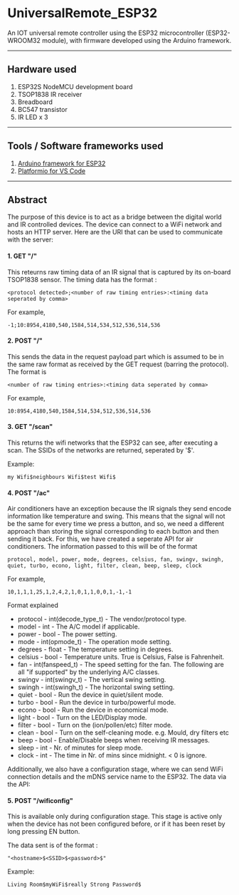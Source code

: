 # UniversalRemote_ESP32
An IOT universal remote controller using the ESP32 microcontroller (ESP32-WROOM32 module), with firmware developed using the Arduino framework.

---

## Hardware used
1. ESP32S NodeMCU development board
2. TSOP1838 IR receiver
3. Breadboard
4. BC547 transistor
5. IR LED x 3

---

## Tools / Software frameworks used
1. [Arduino framework for ESP32](https://github.com/espressif/arduino-esp32)
2. [Platformio for VS Code](https://marketplace.visualstudio.com/items?itemName=platformio.platformio-ide)

---

## Abstract
The purpose of this device is to act as a bridge between the digital world and IR controlled devices. The device can connect to a WiFi network and hosts an HTTP server. Here are the URI that can be used to communicate with the server:

#### 1. GET "/"
This reteurns raw timing data of an IR signal that is captured by its on-board TSOP1838 sensor. The timing data has the format :

```<protocol detected>;<number of raw timing entries>:<timing data seperated by comma>```

For example,

```-1;10:8954,4180,540,1584,514,534,512,536,514,536```

#### 2. POST "/"
This sends the data in the request payload part which is assumed to be in the same raw format as received by the GET request (barring the protocol). The format is

```<number of raw timing entries>:<timing data seperated by comma>```

For example, 

```10:8954,4180,540,1584,514,534,512,536,514,536```

#### 3. GET "/scan"
This returns the wifi networks that the ESP32 can see, after executing a scan. The SSIDs of the networks are returned, seperated by '$'.

Example:

```my Wifi$neighbours Wifi$test Wifi$```

#### 4. POST "/ac"
Air conditioners have an exception because the IR signals they send encode information like temperature and swing. This means that the signal will not be the same for every time we press a button, and so, we need a different approach than storing the signal corresponding to each button and then sending it back. For this, we have created a seperate API for air conditioners. The information passed to this will be of the format

```protocol, model, power, mode, degrees, celsius, fan, swingv, swingh, quiet, turbo, econo, light, filter, clean, beep, sleep, clock```

For example, 

```10,1,1,1,25,1,2,4,2,1,0,1,1,0,0,1,-1,-1```

Format explained
 - protocol   - int(decode_type_t)    - The vendor/protocol type.
 - model      - int                   - The A/C model if applicable.
 - power      - bool                  - The power setting.
 - mode       - int(opmode_t)         - The operation mode setting.
 - degrees    - float                 - The temperature setting in degrees.
 - celsius    - bool                  - Temperature units. True is Celsius, False is Fahrenheit.
 - fan        - int(fanspeed_t)       - The speed setting for the fan.
 The following are all "if supported" by the underlying A/C classes.
 - swingv     - int(swingv_t)         - The vertical swing setting.
 - swingh     - int(swingh_t)         - The horizontal swing setting.
 - quiet      - bool                  - Run the device in quiet/silent mode.
 - turbo      - bool                  - Run the device in turbo/powerful mode.
 - econo      - bool                  - Run the device in economical mode.
 - light      - bool                  - Turn on the LED/Display mode.
 - filter     - bool                  - Turn on the (ion/pollen/etc) filter mode.
 - clean      - bool                  - Turn on the self-cleaning mode. e.g. Mould, dry filters etc
 - beep       - bool                  - Enable/Disable beeps when receiving IR messages.
 - sleep      - int                   - Nr. of minutes for sleep mode.
 - clock      - int                   - The time in Nr. of mins since midnight. < 0 is ignore.

Additionally, we also have a configuration stage, where we can send WiFi connection details and the mDNS service name to the ESP32. The data via the API:

#### 5. POST "/wificonfig"
This is available only during configuration stage. This stage is active only when the device has not been configured before, or if it has been reset by long pressing EN button.

The data sent is of the format :

```"<hostname>$<SSID>$<password>$"```

Example:

```Living Room$myWiFi$really Strong Password$```